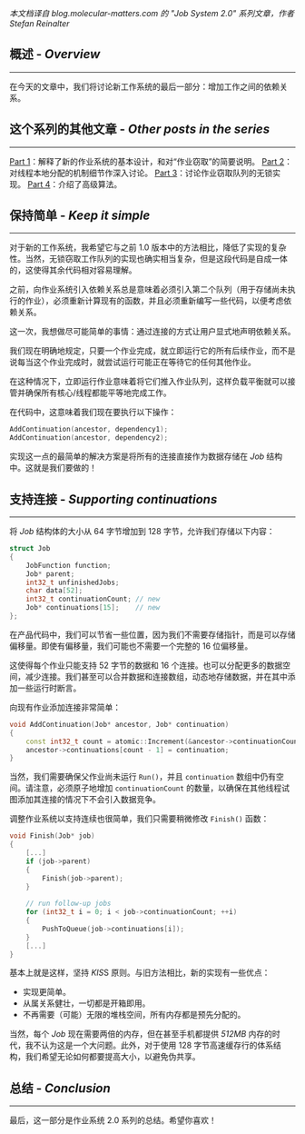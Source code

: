 *本文档译自 blog.molecular-matters.com 的 "Job System 2.0" 系列文章，作者 Stefan Reinalter*


## 概述 - *Overview*
----
在今天的文章中，我们将讨论新工作系统的最后一部分：增加工作之间的依赖关系。


## 这个系列的其他文章 - *Other posts in the series*
---
[Part 1](https://blog.molecular-matters.com/2015/08/24/job-system-2-0-lock-free-work-stealing-part-1-basics/)：解释了新的作业系统的基本设计，和对“作业窃取”的简要说明。
[Part 2](https://blog.molecular-matters.com/2015/09/08/job-system-2-0-lock-free-work-stealing-part-2-a-specialized-allocator/)：对线程本地分配的机制细节作深入讨论。
[Part 3](https://blog.molecular-matters.com/2015/09/25/job-system-2-0-lock-free-work-stealing-part-3-going-lock-free/)：讨论作业窃取队列的无锁实现。
[Part 4](https://blog.molecular-matters.com/2015/11/09/job-system-2-0-lock-free-work-stealing-part-4-parallel_for/)：介绍了高级算法。


## 保持简单 - *Keep it simple*
---
对于新的工作系统，我希望它与之前 1.0 版本中的方法相比，降低了实现的复杂性。当然，无锁窃取工作队列的实现也确实相当复杂，但是这段代码是自成一体的，这使得其余代码相对容易理解。

之前，向作业系统引入依赖关系总是意味着必须引入第二个队列（用于存储尚未执行的作业），必须重新计算现有的函数，并且必须重新编写一些代码，以便考虑依赖关系。

这一次，我想做尽可能简单的事情：通过连接的方式让用户显式地声明依赖关系。

我们现在明确地规定，只要一个作业完成，就立即运行它的所有后续作业，而不是说每当这个作业完成时，就尝试运行可能正在等待它的任何其他作业。

在这种情况下，立即运行作业意味着将它们推入作业队列，这样负载平衡就可以接管并确保所有核心/线程都能平等地完成工作。

在代码中，这意味着我们现在要执行以下操作：

```C++
AddContinuation(ancestor, dependency1);
AddContinuation(ancestor, dependency2);
```

实现这一点的最简单的解决方案是将所有的连接直接作为数据存储在 *Job* 结构中。这就是我们要做的！


## 支持连接 - *Supporting continuations*
---
将 *Job* 结构体的大小从 64 字节增加到 128 字节，允许我们存储以下内容：

```C++
struct Job
{
	JobFunction function;
	Job* parent;
	int32_t unfinishedJobs;
	char data[52];
	int32_t continuationCount; // new
	Job* continuations[15];    // new
};
```

在产品代码中，我们可以节省一些位置，因为我们不需要存储指针，而是可以存储偏移量。即使有偏移量，我们可能也不需要一个完整的 16 位偏移量。

这使得每个作业只能支持 52 字节的数据和 16 个连接。也可以分配更多的数据空间，减少连接。我们甚至可以合并数据和连接数组，动态地存储数据，并在其中添加一些运行时断言。

向现有作业添加连接非常简单：

```C++
void AddContinuation(Job* ancestor, Job* continuation)
{
	const int32_t count = atomic::Increment(&ancestor->continuationCount);
	ancestor->continuations[count - 1] = continuation;
}
```

当然，我们需要确保父作业尚未运行 `Run()`，并且 `continuation` 数组中仍有空间。请注意，必须原子地增加 `continuationCount` 的数量，以确保在其他线程试图添加其连接的情况下不会引入数据竞争。

调整作业系统以支持连续也很简单，我们只需要稍微修改 `Finish()` 函数：

```C++
void Finish(Job* job)
{
	[...]
	if (job->parent)
	{
	    Finish(job->parent);
	}
	
	// run follow-up jobs
	for (int32_t i = 0; i < job->continuationCount; ++i)
	{
	    PushToQueue(job->continuations[i]);
	}
	[...]
}
```

基本上就是这样，坚持 *KIS*S 原则。与旧方法相比，新的实现有一些优点：

+ 实现更简单。
+ 从属关系健壮，一切都是开箱即用。
+ 不再需要（可能）无限的堆栈空间，所有内存都是预先分配的。

当然，每个 *Job* 现在需要两倍的内存，但在甚至手机都提供 *512MB* 内存的时代，我不认为这是一个大问题。此外，对于使用 128 字节高速缓存行的体系结构，我们希望无论如何都要提高大小，以避免伪共享。


## 总结 - *Conclusion*
---
最后，这一部分是作业系统 2.0 系列的总结。希望你喜欢！